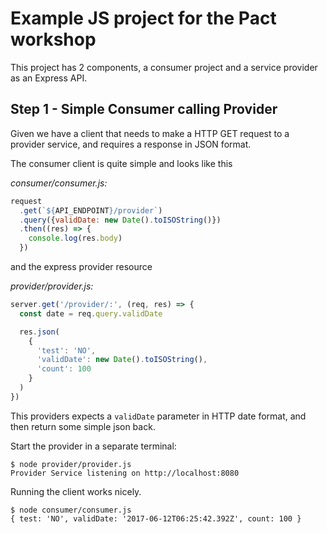 # Example JS project for the Pact workshop

This project has 2 components, a consumer project and a service provider as an Express API.

## Step 1 - Simple Consumer calling Provider

Given we have a client that needs to make a HTTP GET request to a provider service, and requires a response in JSON format.

The consumer client is quite simple and looks like this

*consumer/consumer.js:*

```js
request
  .get(`${API_ENDPOINT}/provider`)
  .query({validDate: new Date().toISOString()})
  .then((res) => {
    console.log(res.body)
  })
```

and the express provider resource

*provider/provider.js:*

```js
server.get('/provider/:', (req, res) => {
  const date = req.query.validDate

  res.json(
    {
      'test': 'NO',
      'validDate': new Date().toISOString(),
      'count': 100
    }
  )
})
```

This providers expects a `validDate` parameter in HTTP date format, and then return some simple json back.

Start the provider in a separate terminal:

```
$ node provider/provider.js
Provider Service listening on http://localhost:8080
```

Running the client works nicely.

```
$ node consumer/consumer.js
{ test: 'NO', validDate: '2017-06-12T06:25:42.392Z', count: 100 }
```
